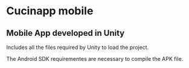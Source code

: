 # Cucinapp mobile

## Mobile App developed in Unity

Includes all the files required by Unity to load the project.

The Android SDK requirementes are necessary to compile the APK file.